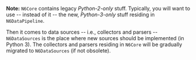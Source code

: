 **Note:** `N6Core` contains legacy *Python-2-only* stuff.  Typically,
you will want to use -- instead of it -- the new, *Python-3-only* stuff
residing in `N6DataPipeline`.

Then it comes to data sources -- i.e., collectors and parsers --
`N6DataSources` is the place where new sources should be implemented
(in Python 3).  The collectors and parsers residing in `N6Core` will
be gradually migrated to `N6DataSources` (if not obsolete).
